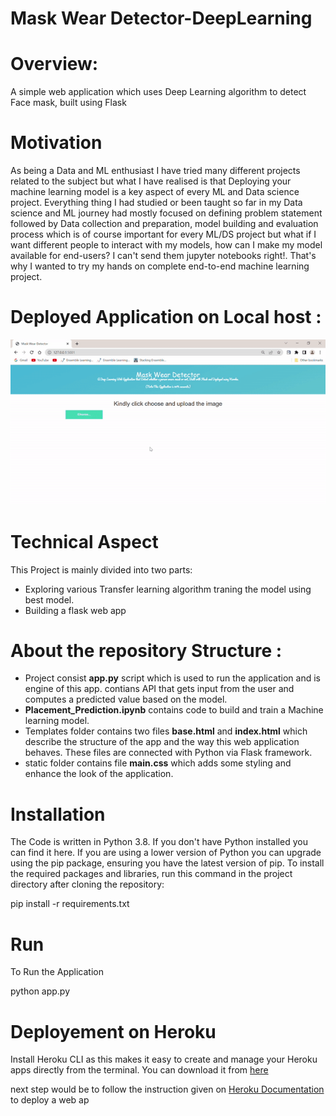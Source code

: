 # Mask Wear Detector-DeepLearning


# Overview:

A simple web application which uses Deep Learning algorithm to detect Face mask, built using Flask 

# Motivation

As being a Data and ML enthusiast I have tried many different projects related to the subject but what I have realised
is that Deploying your machine learning model is a key aspect of every ML and Data science project. Everything thing I 
had studied or been taught so far in my Data science and ML journey had mostly focused on defining problem statement followed by Data collection
and preparation, model building and evaluation process which is of course important for every ML/DS project but what if I want different people to
interact with my models, how can I make my model available for end-users? I can't send them jupyter notebooks right!. That's why I wanted to try my hands
on complete end-to-end machine learning project.

# Deployed Application on Local host :

![](ezgif-3-ee8d76ec03.gif)

# Technical Aspect
This Project is mainly divided into two parts:

- Exploring various Transfer learning algorithm traning the model using best model.
- Building a flask web app 


# About the repository Structure :

- Project consist **app.py** script which is used to run the application and is engine of this app. contians API that gets input from the user and computes a predicted value based on the model.
- **Placement_Prediction.ipynb** contains code to build and train a Machine learning model.
- Templates folder contains two files **base.html** and **index.html** which describe the structure of the app and the way this web application behaves. These files are connected with Python via Flask framework.
- static folder contains file **main.css** which adds some styling and enhance the look of the application.


# Installation

The Code is written in Python 3.8. If you don't have Python installed you can find it here. If you are using a lower version of Python you can upgrade using the pip package, ensuring you have the latest version of pip. To install the required packages and libraries, run this command in the project directory after cloning the repository:

 pip install -r requirements.txt 
 
# Run

To Run the Application

python app.py 

# Deployement on Heroku
Install Heroku CLI as this makes it easy to create and manage your Heroku apps directly from the terminal. You can download it from [here](https://devcenter.heroku.com/articles/heroku-cli)

next step would be to follow the instruction given on [Heroku Documentation](https://devcenter.heroku.com/articles/getting-started-with-python) to deploy a web ap
